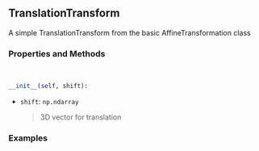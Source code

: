 ## <a id="McUtils.Coordinerds.CoordinateTransformations.TranslationTransform.TranslationTransform">TranslationTransform</a>
A simple TranslationTransform from the basic AffineTransformation class

### Properties and Methods
<a id="McUtils.Coordinerds.CoordinateTransformations.TranslationTransform.TranslationTransform.__init__" class="docs-object-method">&nbsp;</a>
```python
__init__(self, shift): 
```

- `shift`: `np.ndarray`
    >3D vector for translation

### Examples


